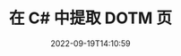---
############################# Static ############################
layout: "auto-gen-merger"
date: 2022-09-19T14:10:59
draft: false
otherformats: dotx epub html mht mhtml odp ods odt one otp ott pdf pps ppsx ppt pptx

############################# Head ############################
head_title: "在 C# 中提取 DOTM 个页面"
head_description: "从 C# 中的 DOTM 文件中快速提取页面。使用文档合并 API 保存包含所选页面的新文档。"

############################# Header ############################
title: "在 C# 中提取 DOTM 页"
description: "使用几行 .NET 代码提取 DOTM 页面。"
bg_image: "https://cms.admin.containerize.com/templates/aspose/App_Themes/V3/images/bg/header1.png"
bg_overlay: false
button:
    enable: true
    icon: "fas fa-arrow-down"
    label: "下载免费试用版"
    link: "https://downloads.groupdocs.com/merger/net"

############################# SubMenu ############################
submenu:
    enable: true

    left:
        img_alt: "GroupDocs.Merger for .NET"
        image: "https://cms.admin.containerize.com/templates/groupdocs/images/product-logos/90x90-noborder/groupdocs-merger-net.png"
        product: "GroupDocs.Merger"
        platform: ".NET"

    middle:
        button:

            # button loop
            - link: "https://apireference.groupdocs.com/merger/net"
              text: "API 参考"

            # button loop
            - link: "https://github.com/groupdocs-merger"
              text: "代码示例"

            # button loop
            - link: "https://products.groupdocs.app/merger/family"
              text: "现场演示"

            # button loop
            - link: "https://purchase.groupdocs.com/pricing/merger/net"
              text: "价钱"

    right:
        link_download: "https://downloads.groupdocs.com/merger"
        link_learn: "https://docs.groupdocs.com/merger/net"
        link_buy: "https://purchase.groupdocs.com"

############################# About ############################
about:
    enable: true
    title: "关于 GroupDocs.Merger for .NET API"
    content: |
        [GroupDocs.Merger for .NET](/zh/merger/net/) 提供了一种简单的解决方案，可以在包括 PDF、Microsoft Office（Word、Excel、PowerPoint）在内的各种文档格式之间安全地合并和拆分、OneNote)、OpenDocument、HTML、图像和 .NET 应用程序中的许多其他内容。只需添加几行代码，即可执行多个文档操作，例如移动、删除、旋转、交换、提取或更改文档中页面的方向。文档合并 API 还支持将文档页面预览为图像，以分析页面上的文档结构、格式和内容。
        
        GroupDocs.Merger API 是需要文件页面提取功能的企业解决方案的正确选择。这些 API 在包括 .NET Framework, .NET Standard, .NET Core, Mono 在内的所有主要操作系统和平台上都得到了很好的支持。

############################# Steps ############################
steps:
    enable: true
    title_left: "提取 .NET 中的 DOTM 个文件页"
    content_left: |
        [GroupDocs.Merger for .NET](/zh/merger/net/) 使 C# 开发人员可以轻松地从 DOTM 文件中提取所需的页面并将其另存为通过执行几个简单的步骤来创建一个包含所选页面的新文件。
        
        * 使用应出现在结果文档中的页码初始化 **ExtractOptions**。
        * 创建 **Merger** 的新实例并将源文档路径作为构造函数参数传递。
        * 调用 **ExtractPages** 并传递 **ExtractOptions** 对象。
        * 调用 **Save** 并指定文件路径以保存生成的文档。

    title_right: "系统要求"
    content_right: |
        所有主要平台和操作系统都支持 GroupDocs.Merger for .NET API。在执行以下代码之前，请确保您的系统上安装了以下先决条件。

        * 操作系统：Microsoft Windows、Linux、MacOS
        * 开发环境：Visual Studio, Xamarin, MonoDevelop
        * 构架: .NET Framework, .NET Standard, .NET Core, Mono
        * 从 [NuGet](https://www.nuget.org/packages/groupdocs.merger) 下载最新版本的 GroupDocs.Merger for .NET
         
    code: |
     {{% merger/additional-styles %}}
     {{< merger/code-merger title="如何使用 C# 示例代码提取 DOTM 文件页面">}}

        ```csharp    
        // 使用 GroupDocs.Merger API 提取 DOTM 文件页面
        // 使用选定的页码初始化 ExtractOptions 类
        ExtractOptions extractOptions = new ExtractOptions(new int[] { 2, 5 });

        // 使用输入 DOTM 文档实例化合并
        using (Merger merger = new Merger("input.dotm"))
          {
            // 调用 ExtractPages 方法并将 ExtractOptions 对象传递给它
            merger.ExtractPages(extractOptions);
    
            // 调用 Save 方法以保存带有提取页面的输出文档
            merger.Save("output.dotm");
          }
        ```
     {{< /merger/code-merger >}}

############################# Demos ############################
demos:
    enable: true
    title: "现场演示 - 在线提取 DOTM 页面"
    content: |
       访问 [GroupDocs.Merger Live Demos](https://products.groupdocs.app/splitter/extract-pages/dotm) 网站，立即提取 DOTM 文件页面。
       现场演示具有以下好处。
        
############################# About Formats ############################
about_formats:
    enable: true

############################# More Formats ############################
more_formats:
    enable: true
    title: "从其他文档格式中提取页面"
    content: |
        .NET 记录文件格式和图像的合并和拆分 API。提取一些流行的文件格式，如下所述。

############################# Back to top ###############################
back_to_top:
    enable: true
---